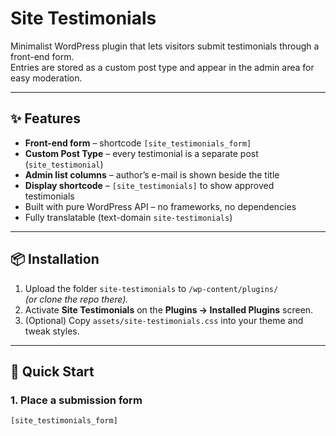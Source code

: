 # Site Testimonials

Minimalist WordPress plugin that lets visitors submit testimonials through a front-end form.  
Entries are stored as a custom post type and appear in the admin area for easy moderation.

---

## ✨ Features

* **Front-end form** – shortcode `[site_testimonials_form]`  
* **Custom Post Type** – every testimonial is a separate post (`site_testimonial`)  
* **Admin list columns** – author’s e-mail is shown beside the title  
* **Display shortcode** – `[site_testimonials]` to show approved testimonials  
* Built with pure WordPress API – no frameworks, no dependencies  
* Fully translatable (text-domain `site-testimonials`)  

---

## 📦 Installation

1. Upload the folder `site-testimonials` to `/wp-content/plugins/`  
   *(or clone the repo there).*  
2. Activate **Site Testimonials** on the **Plugins → Installed Plugins** screen.  
3. (Optional) Copy `assets/site-testimonials.css` into your theme and tweak styles.

---

## 🚀 Quick Start

### 1. Place a submission form

```text
[site_testimonials_form]
